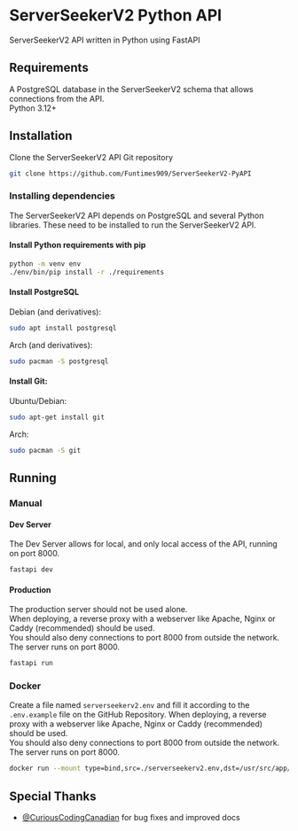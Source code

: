 # ServerSeekerV2 Python API
ServerSeekerV2 API written in Python using FastAPI

## Requirements

A PostgreSQL database in the ServerSeekerV2 schema that allows connections from the API.  
Python 3.12+

## Installation

Clone the ServerSeekerV2 API Git repository
```bash
git clone https://github.com/Funtimes909/ServerSeekerV2-PyAPI
```
### Installing dependencies
The ServerSeekerV2 API depends on PostgreSQL and several Python libraries. These need to be installed to run the ServerSeekerV2 API.
  
#### Install Python requirements with pip
```bash
python -m venv env
./env/bin/pip install -r ./requirements
```

#### Install PostgreSQL
Debian (and derivatives):

```bash
sudo apt install postgresql
```

Arch (and derivatives):

```bash
sudo pacman -S postgresql
```

#### Install Git:

Ubuntu/Debian:

```bash
sudo apt-get install git
```

Arch:

```bash
sudo pacman -S git
```

## Running

### Manual

#### Dev Server
The Dev Server allows for local, and only local access of the API, running on port 8000.

```bash
fastapi dev
```

#### Production

The production server should not be used alone.  
When deploying, a reverse proxy with a webserver like Apache, Nginx or Caddy (recommended) should be used.  
You should also deny connections to port 8000 from outside the network.  
The server runs on port 8000.  

```bash
fastapi run
```

### Docker

Create a file named `serverseekerv2.env` and fill it according to the `.env.example` file on the GitHub Repository.
When deploying, a reverse proxy with a webserver like Apache, Nginx or Caddy (recommended) should be used.  
You should also deny connections to port 8000 from outside the network.  
The server runs on port 8000.  

```bash
docker run --mount type=bind,src=./serverseekerv2.env,dst=/usr/src/app/.env -p 8000:8000 -d nucceteere/serverseekerv2-pyapi
```

## Special Thanks
- [@CuriousCodingCanadian](https://github.com/CuriousCodingCanadian) for bug fixes and improved docs
